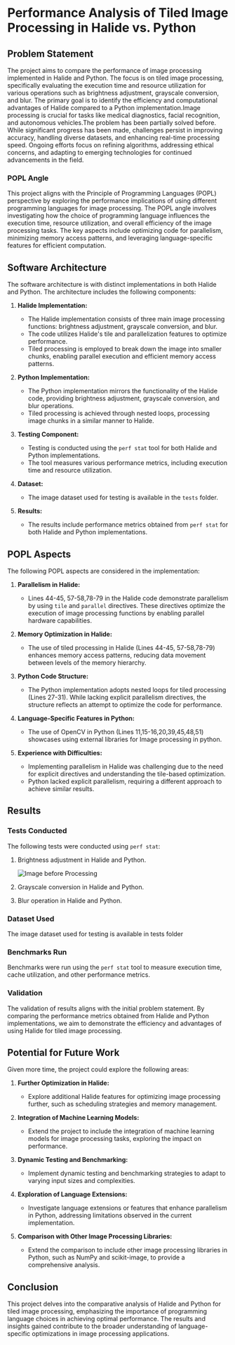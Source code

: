 # Performance Analysis of Tiled Image Processing in Halide vs. Python

## Problem Statement

The project aims to compare the performance of image processing implemented in Halide and Python. The focus is on tiled image processing, specifically evaluating the execution time and resource utilization for various operations such as brightness adjustment, grayscale conversion, and blur. The primary goal is to identify the efficiency and computational advantages of Halide compared to a Python implementation.Image processing is crucial for tasks like medical diagnostics, facial recognition, and autonomous vehicles.The problem has been partially solved before. While significant progress has been made, challenges persist in improving accuracy, handling diverse datasets, and enhancing real-time processing speed. Ongoing efforts focus on refining algorithms, addressing ethical concerns, and adapting to emerging technologies for continued advancements in the field.

### POPL Angle

This project aligns with the Principle of Programming Languages (POPL) perspective by exploring the performance implications of using different programming languages for image processing. The POPL angle involves investigating how the choice of programming language influences the execution time, resource utilization, and overall efficiency of the image processing tasks. The key aspects include optimizing code for parallelism, minimizing memory access patterns, and leveraging language-specific features for efficient computation.

## Software Architecture

The software architecture is with distinct implementations in both Halide and Python. The architecture includes the following components:

1. **Halide Implementation:**
   - The Halide implementation consists of three main image processing functions: brightness adjustment, grayscale conversion, and blur.
   - The code utilizes Halide's tile and parallelization features to optimize performance.
   - Tiled processing is employed to break down the image into smaller chunks, enabling parallel execution and efficient memory access patterns.

2. **Python Implementation:**
   - The Python implementation mirrors the functionality of the Halide code, providing brightness adjustment, grayscale conversion, and blur operations.
   - Tiled processing is achieved through nested loops, processing image chunks in a similar manner to Halide.

3. **Testing Component:**
   - Testing is conducted using the `perf stat` tool for both Halide and Python implementations.
   - The tool measures various performance metrics, including execution time and resource utilization.

4. **Dataset:**
   - The image dataset used for testing is available in the `tests` folder.

5. **Results:**
   - The results include performance metrics obtained from `perf stat` for both Halide and Python implementations.

## POPL Aspects

The following POPL aspects are considered in the implementation:

1. **Parallelism in Halide:**
   - Lines 44-45, 57-58,78-79 in the Halide code demonstrate parallelism by using `tile` and `parallel` directives. These directives optimize the execution of image processing functions by enabling parallel hardware capabilities.

2. **Memory Optimization in Halide:**
   - The use of tiled processing in Halide (Lines 44-45, 57-58,78-79) enhances memory access patterns, reducing data movement between levels of the memory hierarchy.

3. **Python Code Structure:**
   - The Python implementation adopts nested loops for tiled processing (Lines 27-31). While lacking explicit parallelism directives, the structure reflects an attempt to optimize the code for performance.

4. **Language-Specific Features in Python:**
   - The use of OpenCV in Python (Lines 11,15-16,20,39,45,48,51) showcases using external libraries for Image processing in python.

5. **Experience with Difficulties:**
   - Implementing parallelism in Halide was challenging due to the need for explicit directives and understanding the tile-based optimization.
   - Python lacked explicit parallelism, requiring a different approach to achieve similar results.

## Results

### Tests Conducted

The following tests were conducted using `perf stat`:

1. Brightness adjustment in Halide and Python.

   ![Image before Processing](PoPL_Project_G038/tests/Mona_Lisa.png)
3. Grayscale conversion in Halide and Python.
4. Blur operation in Halide and Python.

### Dataset Used

The image dataset used for testing is available in tests folder

### Benchmarks Run

Benchmarks were run using the `perf stat` tool to measure execution time, cache utilization, and other performance metrics.


### Validation

The validation of results aligns with the initial problem statement. By comparing the performance metrics obtained from Halide and Python implementations, we aim to demonstrate the efficiency and advantages of using Halide for tiled image processing.

## Potential for Future Work

Given more time, the project could explore the following areas:

1. **Further Optimization in Halide:**
   - Explore additional Halide features for optimizing image processing further, such as scheduling strategies and memory management.

2. **Integration of Machine Learning Models:**
   - Extend the project to include the integration of machine learning models for image processing tasks, exploring the impact on performance.

3. **Dynamic Testing and Benchmarking:**
   - Implement dynamic testing and benchmarking strategies to adapt to varying input sizes and complexities.

4. **Exploration of Language Extensions:**
   - Investigate language extensions or features that enhance parallelism in Python, addressing limitations observed in the current implementation.

5. **Comparison with Other Image Processing Libraries:**
   - Extend the comparison to include other image processing libraries in Python, such as NumPy and scikit-image, to provide a comprehensive analysis.

## Conclusion

This project delves into the comparative analysis of Halide and Python for tiled image processing, emphasizing the importance of programming language choices in achieving optimal performance. The results and insights gained contribute to the broader understanding of language-specific optimizations in image processing applications.
